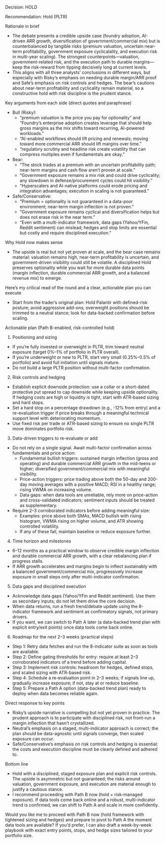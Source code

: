 Decision: HOLD

Recommendation: Hold (PLTR)

Rationale in brief
- The debate presents a credible upside case (foundry adoption, AI-driven ARR growth, diversification of government/commercial mix) but is counterbalanced by tangible risks (premium valuation, uncertain near-term profitability, government exposure cyclicalality, and execution risk in multi-year scaling). The strongest counterpoints—valuation, government-related risk, and the execution path to durable margins—keep the risk-reward from tipping decisively long at current levels.
- This aligns with all three analysts’ conclusions in different ways, but especially with Risky’s emphasis on needing durable margin/ARR proof and Safe’s emphasis on risk controls and hedges. The bear’s cautions about near-term profitability and cyclicality remain material, so a constructive hold with risk discipline is the prudent stance.

Key arguments from each side (direct quotes and paraphrase)
- Bull (Risky): 
  - “premium valuation is the price you pay for optionality” and “Foundry’s enterprise adoption creates leverage that should help gross margins as the mix shifts toward recurring, AI-powered workloads.”
  - “AI-enabled workflows should lift pricing and renewals; moving toward more commercial ARR should lift margins over time.”
  - “regulatory scrutiny and headline risk create volatility that can compress multiples even if fundamentals are okay.”
- Bear:
  - “The stock trades at a premium with an uncertain profitability path; near-term margins and cash flow aren’t proven at scale.”
  - “Government exposure remains a mix risk and could drive cyclicality; any slowdown in defense/procurement cycles could hit visibility.”
  - “Hyperscalers and AI-native platforms could erode pricing and integration advantages; execution in scaling is not guaranteed.”
- Safe/Conservative:
  - “Premium = optionality is not guaranteed in a data-poor environment; near-term margin inflection is not proven.”
  - “Government exposure remains cyclical and diversification helps but does not erase risk in the near term.”
  - “Even with a multi-indicator framework, data gaps (Yahoo/YFin, Reddit sentiment) can mislead; hedges and stop limits are essential but costly and require disciplined execution.”

Why Hold now makes sense
- The upside is real but not yet proven at scale, and the bear case remains material: valuation remains high, near-term profitability is uncertain, and government-driven visibility could still be volatile. A disciplined Hold preserves optionality while you wait for more durable data points (margin inflection, durable commercial ARR growth, and a balanced revenue mix) to emerge.

Here’s my critical read of the round and a clear, actionable plan you can execute
- Start from the trader’s original plan: Hold Palantir with defined-risk posture; avoid aggressive add-ons; overweight positions should be trimmed to a neutral stance; look for data-backed confirmation before scaling.

Actionable plan (Path B-enabled, risk-controlled hold)
1) Positioning and sizing
- If you’re fully invested or overweight in PLTR, trim toward neutral exposure (target 0%–1% of portfolio in PLTR overall).
- If you’re underweight or new to PLTR, start very small (0.25%–0.5% of portfolio) and avoid full initiation until signals mature.
- Do not build a large PLTR position without multi-factor confirmation.

2) Risk controls and hedging
- Establish explicit downside protection: use a collar or a short-dated protective put spread to cap downside while keeping upside optionality. If hedging costs are high or liquidity is tight, start with ATR-based sizing and hard stops.
- Set a hard stop on a percentage drawdown (e.g., -12% from entry) and a re-evaluation trigger if price breaks through a meaningful technical support level with deteriorating momentum.
- Use fixed risk per trade or ATR-based sizing to ensure no single PLTR move dominates portfolio risk.

3) Data-driven triggers to re-evaluate or add
- Do not rely on a single signal. Await multi-factor confirmation across fundamentals and price action:
  - Fundamental bullish triggers: sustained margin inflection (gross and operating) and durable commercial ARR growth in the mid-teens or higher; diversified government/commercial mix with meaningful visibility.
  - Price-action triggers: price trading above both the 50-day and 200-day moving averages with a positive MACD; RSI in a healthy range; rising VWMA on increasing volume.
  - Data gaps: when data tools are unreliable, rely more on price-action and cross-validated indicators; sentiment inputs should be treated as supplementary.
- Require 2–3 corroborated indicators before adding meaningful size:
  - Examples: price above both SMAs, MACD bullish with rising histogram, VWMA rising on higher volume, and ATR showing controlled volatility.
  - If any of these fail, maintain baseline or reduce exposure further.

4) Time horizon and milestones
- 6–12 months as a practical window to observe credible margin inflection and durable commercial ARR growth, with a clear rebalancing plan if progress stalls.
- If ARR growth accelerates and margins begin to inflect sustainably with a balanced government/commercial mix, progressively increase exposure in small steps only after multi-indicator confirmation.

5) Data gaps and disciplined execution
- Acknowledge data gaps (Yahoo/YFin and Reddit sentiment). Use them as secondary inputs; do not let them drive the core decision.
- When data returns, run a fresh trend/debate update using the 8-indicator framework and sentiment as confirmatory signals, not primary drivers.
- If you want, we can switch to Path A later (a data-backed trend plan with explicit entry/exit points) once data tools come back online.

6) Roadmap for the next 2–3 weeks (practical steps)
- Step 1: Retry data fetches and run the 8-indicator suite as soon as tools are available.
- Step 2: Define gating thresholds for entry: require at least 2–3 corroborated indicators of a trend before adding capital.
- Step 3: Implement risk controls: headroom for hedges, defined stops, and scaled sizing with ATR-based risk.
- Step 4: Schedule a re-evaluation point in 2–3 weeks; if signals line up, gradually increase exposure; if not, stay at or reduce baseline.
- Step 5: Prepare a Path A option (data-backed trend plan) ready to deploy when data becomes reliable again.

Direct response to key points
- Risky’s upside narrative is compelling but not yet proven in practice. The prudent approach is to participate with disciplined risk, not front-run a margin inflection that hasn’t crystallized.
- Neutral’s emphasis on a staged, multi-indicator approach is correct; the plan should be data-agnostic until signals converge, then scaled exposure can occur.
- Safe/Conservative’s emphasis on risk controls and hedging is essential; the costs and execution discipline must be clearly defined and adhered to.

Bottom line
- Hold with a disciplined, staged exposure plan and explicit risk controls. The upside is asymmetric but not guaranteed; the risks around valuation, government exposure, and execution are material enough to justify a cautious stance.
- I recommend proceeding with Path B now (hold + risk-managed exposure). If data tools come back online and a robust, multi-indicator trend is confirmed, we can shift to Path A and scale in more confidently.

Would you like me to proceed with Path B now (hold framework with tightened sizing and hedges) and prepare to pivot to Path A the moment data tools are available? If you’d prefer, I can also draft a week-by-week playbook with exact entry points, stops, and hedge sizes tailored to your portfolio size.